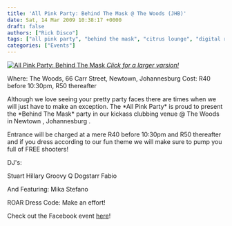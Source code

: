 ```yaml
---
title: 'All Pink Party: Behind The Mask @ The Woods (JHB)'
date: Sat, 14 Mar 2009 10:38:17 +0000
draft: false
authors: ["Rick Disco"]
tags: ["all pink party", "behind the mask", "citrus lounge", "digital rockit", "dogstarr", "fabio", "johannesburg", "mika stefano", "newtown", "roovy q", "south africa", "stuart hillary", "the woods"]
categories: ["Events"]
---
```


 [![All Pink Party: Behind The Mask](/wp-content/uploads/2009/03/allpinkparty-behindthemask-sml.jpg "All Pink Party: Behind The Mask") _Click for a larger varsion!_](/wp-content/uploads/2009/03/allpinkparty-behindthemask.jpg)

Where: The Woods, 66 Carr Street, Newtown, Johannesburg Cost: R40 before 10:30pm, R50 thereafter

Although we love seeing your pretty party faces there are times when we will just have to make an exception. The \*All Pink Party\* is proud to present the \*Behind The Mask\* party in our kickass clubbing venue @ The Woods in Newtown , Johannesburg .

Entrance will be charged at a mere R40 before 10:30pm and R50 thereafter and if you dress according to our fun theme we will make sure to pump you full of FREE shooters!

DJ's:

Stuart Hillary Groovy Q Dogstarr Fabio

And Featuring: Mika Stefano

ROAR Dress Code: Make an effort!

Check out the Facebook event [here](http://www.facebook.com/event.php?eid=136890520620 "Facebook Event")!

